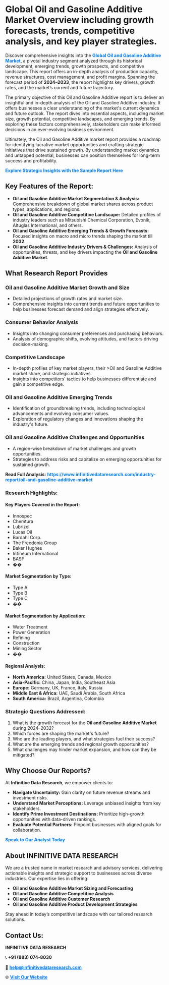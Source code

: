 <h1>Global Oil and Gasoline Additive Market Overview including growth forecasts, trends, competitive analysis, and key player strategies.</h1>
<p>
Discover comprehensive insights into the 
<a href="https://www.infinitivedataresearch.com/industry-report/oil-and-gasoline-additive-market" rel="dofollow" style="color: #007BFF; text-decoration: none;"><strong>Global Oil and Gasoline Additive Market</strong></a>, a pivotal industry segment analyzed through its historical development, emerging trends, growth prospects, and competitive landscape. This report offers an in-depth analysis of production capacity, revenue structures, cost management, and profit margins. Spanning the forecast period of <strong>2024–2033</strong>, the report highlights key drivers, growth rates, and the market’s current and future trajectory.
</p>
<p>
The primary objective of this Oil and Gasoline Additive report is to deliver an insightful and in-depth analysis of the Oil and Gasoline Additive industry. It offers businesses a clear understanding of the market's current dynamics and future outlook. The report dives into essential aspects, including market size, growth potential, competitive landscapes, and emerging trends. By exploring these factors comprehensively, stakeholders can make informed decisions in an ever-evolving business environment.
</p>
<p>
Ultimately, the Oil and Gasoline Additive market report provides a roadmap for identifying lucrative market opportunities and crafting strategic initiatives that drive sustained growth. By understanding market dynamics and untapped potential, businesses can position themselves for long-term success and profitability.
</p>
<p>
<a href="https://www.infinitivedataresearch.com/request-sample/reportId=109378" style="color: #007BFF; text-decoration: none;"><strong>Explore Strategic Insights with the Sample Report Here</strong></a>
</p>

<h2>Key Features of the Report:</h2>
<ul>
<li><strong>Oil and Gasoline Additive Market Segmentation & Analysis:</strong> Comprehensive breakdown of global market shares across product types, applications, and regions.</li>
<li><strong>Oil and Gasoline Additive Competitive Landscape:</strong> Detailed profiles of industry leaders such as Mitsubishi Chemical Corporation, Evonik, Altuglas International, and others.</li>
<li><strong>Oil and Gasoline Additive Emerging Trends & Growth Forecasts:</strong> Focused insights on macro and micro trends shaping the market till <strong>2032</strong>.</li>
<li><strong>Oil and Gasoline Additive Industry Drivers & Challenges:</strong> Analysis of opportunities, threats, and key drivers impacting the <strong>Oil and Gasoline Additive Market</strong>.</li>
</ul>

<h2>What Research Report Provides</h2>
<h3>Oil and Gasoline Additive Market Growth and Size</h3>
<ul>
<li>Detailed projections of growth rates and market size.</li>
<li>Comprehensive insights into current trends and future opportunities to help businesses forecast demand and align strategies effectively.</li>
</ul>

<h3>Consumer Behavior Analysis</h3>
<ul>
<li>Insights into changing consumer preferences and purchasing behaviors.</li>
<li>Analysis of demographic shifts, evolving attitudes, and factors driving decision-making.</li>
</ul>

<h3>Competitive Landscape</h3>
<ul>
<li>In-depth profiles of key market players, their >Oil and Gasoline Additive market share, and strategic initiatives.</li>
<li>Insights into competitors' tactics to help businesses differentiate and gain a competitive edge.</li>
</ul>

<h3>Oil and Gasoline Additive Emerging Trends</h3>
<ul>
<li>Identification of groundbreaking trends, including technological advancements and evolving consumer values.</li>
<li>Exploration of regulatory changes and innovations shaping the industry's future.</li>
</ul>

<h3>Oil and Gasoline Additive Challenges and Opportunities</h3>
<ul>
<li>A region-wise breakdown of market challenges and growth opportunities.</li>
<li>Strategies to address risks and capitalize on emerging opportunities for sustained growth.</li>
</ul>
<p><strong>Read Full Analysis:</strong> <a href="https://www.infinitivedataresearch.com/industry-report/oil-and-gasoline-additive-market" rel="dofollow" style="color: #007BFF; text-decoration: none;"><strong>https://www.infinitivedataresearch.com/industry-report/oil-and-gasoline-additive-market</strong></a></p>
<h3>Research Highlights:</h3>
<h4>Key Players Covered in the Report:</h4>
<ul><li>Innospec</li><li>Chemtura</li><li>Lubrizol</li><li>Lucas Oil</li><li>Bardahl Corp.</li><li>The Freedonia Group</li><li>Baker Hughes</li><li>Infineum International</li><li>BASF</li><li>��</li></ul>
<h4>Market Segmentation by Type:</h4>
<ul><li>Type A</li><li>Type B</li><li>Type C</li><li>��</li></ul>
<h4>Market Segmentation by Application:</h4>
<ul><li>Water Treatment</li><li>Power Generation</li><li>Refining</li><li>Construction</li><li>Mining Sector</li><li>��</li></ul>

<h4>Regional Analysis:</h4>
<ul>
<li><strong>North America:</strong> United States, Canada, Mexico</li>
<li><strong>Asia-Pacific:</strong> China, Japan, India, Southeast Asia</li>
<li><strong>Europe:</strong> Germany, UK, France, Italy, Russia</li>
<li><strong>Middle East & Africa:</strong> UAE, Saudi Arabia, South Africa</li>
<li><strong>South America:</strong> Brazil, Argentina, Colombia</li>
</ul>

<h3>Strategic Questions Addressed:</h3>
<ol>
<li>What is the growth forecast for the <strong>Oil and Gasoline Additive Market</strong> during 2024–2032?</li>
<li>Which forces are shaping the market's future?</li>
<li>Who are the leading players, and what strategies fuel their success?</li>
<li>What are the emerging trends and regional growth opportunities?</li>
<li>What challenges may hinder market expansion, and how can they be mitigated?</li>
</ol>

<h2>Why Choose Our Reports?</h2>
<p>At <strong>Infinitive Data Research</strong>, we empower clients to:</p>
<ul>
<li><strong>Navigate Uncertainty:</strong> Gain clarity on future revenue streams and investment risks.</li>
<li><strong>Understand Market Perceptions:</strong> Leverage unbiased insights from key stakeholders.</li>
<li><strong>Identify Prime Investment Destinations:</strong> Prioritize high-growth opportunities with data-driven rankings.</li>
<li><strong>Evaluate Potential Partners:</strong> Pinpoint businesses with aligned goals for collaboration.</li>
</ul>
<p><a href="https://www.infinitivedataresearch.com/industry-report/oil-and-gasoline-additive-market" rel="dofollow" style="color: #007BFF; text-decoration: none;"><strong>Speak to Our Analyst Today</strong></a></p>

<h2>About INFINITIVE DATA RESEARCH</h2>
<p>We are a trusted name in market research and advisory services, delivering actionable insights and strategic support to businesses across diverse industries. Our expertise lies in offering:</p>
<ul>
<li><strong>Oil and Gasoline Additive Market Sizing and Forecasting</strong></li>
<li><strong>Oil and Gasoline Additive Competitive Analysis</strong></li>
<li><strong>Oil and Gasoline Additive Customer Research</strong></li>
<li><strong>Oil and Gasoline Additive Product Development Strategies</strong></li>
</ul>
<p>Stay ahead in today’s competitive landscape with our tailored research solutions.</p>

<h2>Contact Us:</h2>
<p><strong>INFINITIVE DATA RESEARCH</strong></p>
<p>📞 <strong>+91 (883) 074-8030</strong></p>
<p>📧 <strong><a href="mailto:help@infinitivedataresearch.com" style="color: #007BFF;">help@infinitivedataresearch.com</a></strong></p>
<p>🌐 <strong><a href="https://www.infinitivedataresearch.com" rel="dofollow" style="color: #007BFF;">Visit Our Website</a></strong></p>